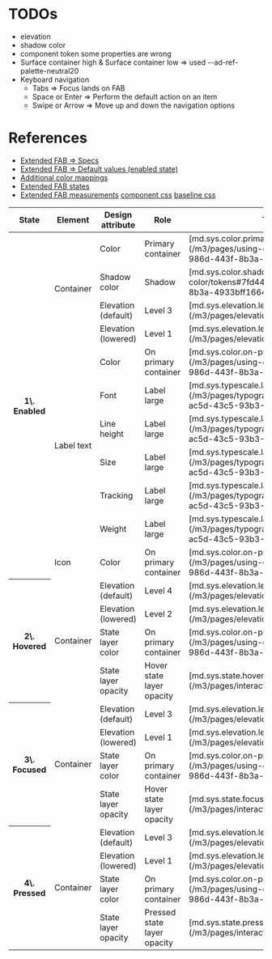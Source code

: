# TODOs

- elevation
- shadow color
- component token some properties are wrong
- Surface container high & Surface container low  => used --ad-ref-palette-neutral20
- Keyboard navigation
  - Tabs  =>	Focus lands on FAB
  - Space or Enter  =>	Perform the default action on an item
  - Swipe or Arrow  =>	Move up and down the navigation options



# References

- [Extended FAB => Specs](https://m3.material.io/components/extended-fab/specs)
- [Extended FAB => Default values (enabled state)](https://m3.material.io/components/extended-fab/specs#686d689a-4d88-4f01-9d2e-8d94f5ac3c02)
- [Additional color mappings](https://m3.material.io/components/extended-fab/specs#b2f6f3d2-b061-4fbe-8234-75d7c0d1ce09)
- [Extended FAB states](https://m3.material.io/components/extended-fab/specs#99869d8c-3010-4519-97e3-ac50540ce34e)
- [Extended FAB measurements](https://m3.material.io/components/extended-fab/specs#2f7813c6-6f0b-4301-bdcc-4243f63dfb3f)
[component css](../../tokens/css/components/extended-fab.css)
[baseline css](../../tokens/css/baseline.css)



<table>

<thead>

<tr>

<th>State  
</th>

<th>Element  
</th>

<th>Design attribute  
</th>

<th>Role  
</th>

<th>Token  
</th>

</tr>

</thead>

<tbody>

<tr>

<th rowspan="11">1\. Enabled  
</th>

<td rowspan="4">Container  
</td>

<td>Color</td>

<td>Primary container</td>

<td>[md.sys.color.primary-container](/m3/pages/using-color/tokens#7fd4440e-986d-443f-8b3a-4933bff16646)</td>

</tr>

<tr>

<td>Shadow color</td>

<td>Shadow</td>

<td>[md.sys.color.shadow](/m3/pages/using-color/tokens#7fd4440e-986d-443f-8b3a-4933bff16646)</td>

</tr>

<tr>

<td>Elevation (default)</td>

<td>Level 3</td>

<td>[md.sys.elevation.level3](/m3/pages/elevation/tokens)</td>

</tr>

<tr>

<td>Elevation (lowered)</td>

<td>Level 1</td>

<td>[md.sys.elevation.level1](/m3/pages/elevation/tokens)</td>

</tr>

<tr>

<td rowspan="6">Label text  
</td>

<td>Color</td>

<td>On primary container</td>

<td>[md.sys.color.on-primary-container](/m3/pages/using-color/tokens#7fd4440e-986d-443f-8b3a-4933bff16646)</td>

</tr>

<tr>

<td>Font</td>

<td>Label large</td>

<td>[md.sys.typescale.label-large.font](/m3/pages/typography/tokens#d74b73c2-ac5d-43c5-93b3-088a2f67723d)</td>

</tr>

<tr>

<td>Line height</td>

<td>Label large</td>

<td>[md.sys.typescale.label-large.line-height](/m3/pages/typography/tokens#d74b73c2-ac5d-43c5-93b3-088a2f67723d)</td>

</tr>

<tr>

<td>Size</td>

<td>Label large</td>

<td>[md.sys.typescale.label-large.size](/m3/pages/typography/tokens#d74b73c2-ac5d-43c5-93b3-088a2f67723d)</td>

</tr>

<tr>

<td>Tracking</td>

<td>Label large</td>

<td>[md.sys.typescale.label-large.tracking](/m3/pages/typography/tokens#d74b73c2-ac5d-43c5-93b3-088a2f67723d)</td>

</tr>

<tr>

<td>Weight</td>

<td>Label large</td>

<td>[md.sys.typescale.label-large.weight](/m3/pages/typography/tokens#d74b73c2-ac5d-43c5-93b3-088a2f67723d)</td>

</tr>

<tr>

<td>Icon</td>

<td>Color</td>

<td>On primary container</td>

<td>[md.sys.color.on-primary-container](/m3/pages/using-color/tokens#7fd4440e-986d-443f-8b3a-4933bff16646)</td>

</tr>

<tr>

<th rowspan="4">2\. Hovered  
</th>

<td rowspan="4">Container  
</td>

<td>Elevation (default)</td>

<td>Level 4</td>

<td>[md.sys.elevation.level4](/m3/pages/elevation/tokens)</td>

</tr>

<tr>

<td>Elevation (lowered)</td>

<td>Level 2</td>

<td>[md.sys.elevation.level2](/m3/pages/elevation/tokens)</td>

</tr>

<tr>

<td>State layer color</td>

<td>On primary container</td>

<td>[md.sys.color.on-primary-container](/m3/pages/using-color/tokens#7fd4440e-986d-443f-8b3a-4933bff16646)*</td>

</tr>

<tr>

<td>State layer opacity</td>

<td>Hover state layer opacity</td>

<td>[md.sys.state.hover.state-layer-opacity](/m3/pages/interaction-states)</td>

</tr>

<tr>

<th rowspan="4">3\. Focused  
</th>

<td rowspan="4">Container  
</td>

<td>Elevation (default)</td>

<td>Level 3</td>

<td>[md.sys.elevation.level3](/m3/pages/elevation/tokens)</td>

</tr>

<tr>

<td>Elevation (lowered)</td>

<td>Level 1</td>

<td>[md.sys.elevation.level1](/m3/pages/elevation/tokens)</td>

</tr>

<tr>

<td>State layer color</td>

<td>On primary container</td>

<td>[md.sys.color.on-primary-container](/m3/pages/using-color/tokens#7fd4440e-986d-443f-8b3a-4933bff16646)*</td>

</tr>

<tr>

<td>State layer opacity</td>

<td>Hover state layer opacity</td>

<td>[md.sys.state.focus.state-layer-opacity](/m3/pages/interaction-states)</td>

</tr>

<tr>

<th rowspan="4">4\. Pressed  
</th>

<td rowspan="4">Container  
</td>

<td>Elevation (default)</td>

<td>Level 3</td>

<td>[md.sys.elevation.level3](/m3/pages/elevation/tokens)</td>

</tr>

<tr>

<td>Elevation (lowered)</td>

<td>Level 1</td>

<td>[md.sys.elevation.level1](/m3/pages/elevation/tokens)</td>

</tr>

<tr>

<td>State layer color</td>

<td>On primary container</td>

<td>[md.sys.color.on-primary-container](/m3/pages/using-color/tokens#7fd4440e-986d-443f-8b3a-4933bff16646)*</td>

</tr>

<tr>

<td>State layer opacity</td>

<td>Pressed state layer opacity</td>

<td>[md.sys.state.press.state-layer-opacity](/m3/pages/interaction-states)</td>

</tr>

</tbody>

</table>